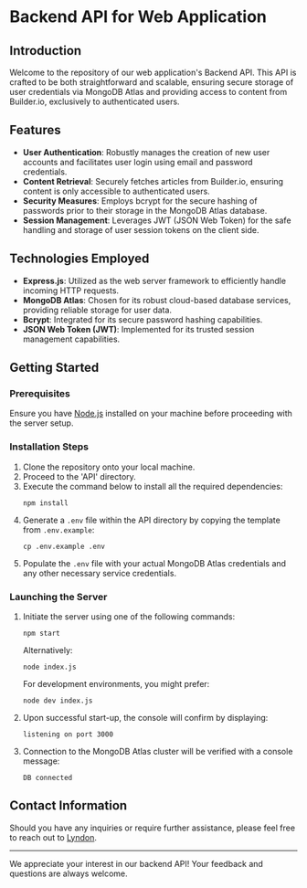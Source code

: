 # Backend API for Web Application

## Introduction

Welcome to the repository of our web application's Backend API. This API is crafted to be both straightforward and scalable, ensuring secure storage of user credentials via MongoDB Atlas and providing access to content from Builder.io, exclusively to authenticated users.

## Features

- **User Authentication**: Robustly manages the creation of new user accounts and facilitates user login using email and password credentials.
- **Content Retrieval**: Securely fetches articles from Builder.io, ensuring content is only accessible to authenticated users.
- **Security Measures**: Employs bcrypt for the secure hashing of passwords prior to their storage in the MongoDB Atlas database.
- **Session Management**: Leverages JWT (JSON Web Token) for the safe handling and storage of user session tokens on the client side.

## Technologies Employed

- **Express.js**: Utilized as the web server framework to efficiently handle incoming HTTP requests.
- **MongoDB Atlas**: Chosen for its robust cloud-based database services, providing reliable storage for user data.
- **Bcrypt**: Integrated for its secure password hashing capabilities.
- **JSON Web Token (JWT)**: Implemented for its trusted session management capabilities.

## Getting Started

### Prerequisites

Ensure you have [Node.js](https://nodejs.org/) installed on your machine before proceeding with the server setup.

### Installation Steps

1. Clone the repository onto your local machine.
2. Proceed to the 'API' directory.
3. Execute the command below to install all the required dependencies:
    ```shell
    npm install
    ```
4. Generate a `.env` file within the API directory by copying the template from `.env.example`:
    ```shell
    cp .env.example .env
    ```
5. Populate the `.env` file with your actual MongoDB Atlas credentials and any other necessary service credentials.

### Launching the Server

1. Initiate the server using one of the following commands:
    ```shell
    npm start
    ```
    Alternatively:
    ```shell
    node index.js
    ```
    For development environments, you might prefer:
    ```shell
    node dev index.js
    ```
2. Upon successful start-up, the console will confirm by displaying:
    ```
    listening on port 3000
    ```
3. Connection to the MongoDB Atlas cluster will be verified with a console message:
    ```
    DB connected
    ```

## Contact Information

Should you have any inquiries or require further assistance, please feel free to reach out to [Lyndon](https://lyndonsimpson.github.io/CV_Lyndon.simpson/).

---

We appreciate your interest in our backend API! Your feedback and questions are always welcome.